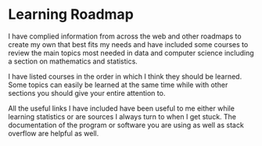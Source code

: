 # Learning Roadmap 

I have complied information from across the web and other roadmaps to create my own that best fits my needs and have included some courses to review the main topics most needed in data and computer science including a section on mathematics and statistics.

I have listed courses in the order in which I think they should be learned. Some topics can easily be learned at the same time while with other sections you should give your entire attention to. 

All the useful links I have included have been useful to me either while learning statistics or are sources I always turn to when I get stuck. The documentation of the program or software you are using as well as stack overflow are helpful as well.  

